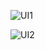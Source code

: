 ![UI1](https://user-images.githubusercontent.com/41495265/75583707-855d9480-5a44-11ea-91a5-52b1d8219e3d.png)

![UI2](https://user-images.githubusercontent.com/41495265/75584331-e46fd900-5a45-11ea-80d3-c26f5b6ab2cc.png)

